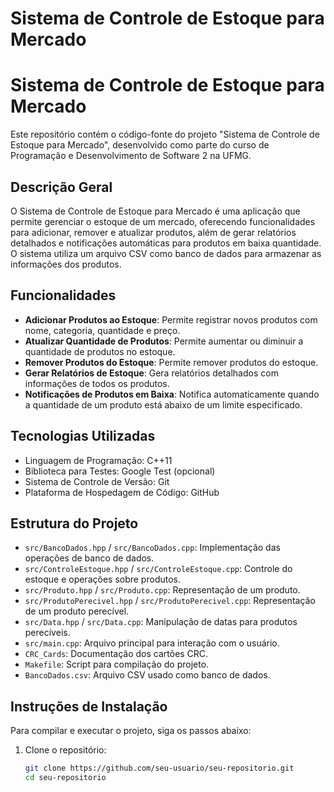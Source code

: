 # Sistema de Controle de Estoque para Mercado
# Sistema de Controle de Estoque para Mercado

Este repositório contém o código-fonte do projeto "Sistema de Controle de Estoque para Mercado", desenvolvido como parte do curso de Programação e Desenvolvimento de Software 2 na UFMG.

## Descrição Geral
O Sistema de Controle de Estoque para Mercado é uma aplicação que permite gerenciar o estoque de um mercado, oferecendo funcionalidades para adicionar, remover e atualizar produtos, além de gerar relatórios detalhados e notificações automáticas para produtos em baixa quantidade. O sistema utiliza um arquivo CSV como banco de dados para armazenar as informações dos produtos.

## Funcionalidades
- **Adicionar Produtos ao Estoque**: Permite registrar novos produtos com nome, categoria, quantidade e preço.
- **Atualizar Quantidade de Produtos**: Permite aumentar ou diminuir a quantidade de produtos no estoque.
- **Remover Produtos do Estoque**: Permite remover produtos do estoque.
- **Gerar Relatórios de Estoque**: Gera relatórios detalhados com informações de todos os produtos.
- **Notificações de Produtos em Baixa**: Notifica automaticamente quando a quantidade de um produto está abaixo de um limite especificado.

## Tecnologias Utilizadas
- Linguagem de Programação: C++11
- Biblioteca para Testes: Google Test (opcional)
- Sistema de Controle de Versão: Git
- Plataforma de Hospedagem de Código: GitHub

## Estrutura do Projeto
- `src/BancoDados.hpp` / `src/BancoDados.cpp`: Implementação das operações de banco de dados.
- `src/ControleEstoque.hpp` / `src/ControleEstoque.cpp`: Controle do estoque e operações sobre produtos.
- `src/Produto.hpp` / `src/Produto.cpp`: Representação de um produto.
- `src/ProdutoPerecivel.hpp` / `src/ProdutoPerecivel.cpp`: Representação de um produto perecível.
- `src/Data.hpp` / `src/Data.cpp`: Manipulação de datas para produtos perecíveis.
- `src/main.cpp`: Arquivo principal para interação com o usuário.
- `CRC_Cards`: Documentação dos cartões CRC.
- `Makefile`: Script para compilação do projeto.
- `BancoDados.csv`: Arquivo CSV usado como banco de dados.

## Instruções de Instalação
Para compilar e executar o projeto, siga os passos abaixo:

1. Clone o repositório:
   ```sh
   git clone https://github.com/seu-usuario/seu-repositorio.git
   cd seu-repositorio
